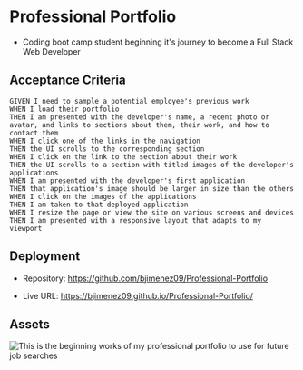 # Professional Portfolio
* Coding boot camp student beginning it's journey to become a Full Stack Web Developer

## Acceptance Criteria 
    GIVEN I need to sample a potential employee's previous work
    WHEN I load their portfolio
    THEN I am presented with the developer's name, a recent photo or avatar, and links to sections about them, their work, and how to contact them
    WHEN I click one of the links in the navigation
    THEN the UI scrolls to the corresponding section
    WHEN I click on the link to the section about their work
    THEN the UI scrolls to a section with titled images of the developer's applications
    WHEN I am presented with the developer's first application
    THEN that application's image should be larger in size than the others
    WHEN I click on the images of the applications
    THEN I am taken to that deployed application
    WHEN I resize the page or view the site on various screens and devices
    THEN I am presented with a responsive layout that adapts to my viewport

## Deployment

- Repository: https://github.com/bjimenez09/Professional-Portfolio

- Live URL: https://bjimenez09.github.io/Professional-Portfolio/

## Assets

![This is the beginning works of my professional portfolio to use for future job searches](/Develop/assets/images/Brandon%20Jimenez%20Portfolio.gif)
​
